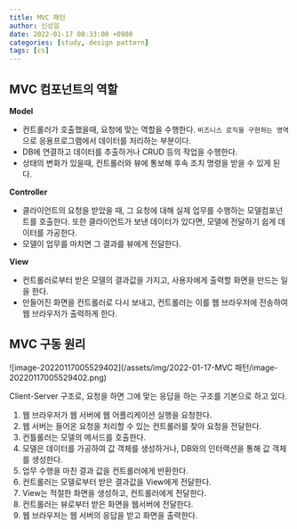 ```yaml
---
title: MVC 패턴
author: 신성일
date: 2022-01-17 00:33:00 +0900
categories: [study, design pattern]
tags: [cs]
---
```


## MVC 컴포넌트의 역할

**Model**

- 컨트롤러가 호출했을때, 요청에 맞는 역할을 수행한다. `비즈니스 로직을 구현하는 영역`으로 응용프로그램에서 데이터를 처리하는 부분이다.
- DB에 연결하고 데이터를 추출하거나 CRUD 등의 작업을 수행한다.
- 상태의 변화가 있을때, 컨트롤러와 뷰에 통보해 후속 조치 명령을 받을 수 있게 된다.

**Controller**

- 클라이언트의 요청을 받았을 때, 그 요청에 대해 실제 업무를 수행하는 모델컴포넌트를 호출한다. 또한 클라이언트가 보낸 데이터가 있다면, 모델에 전달하기 쉽게 데이터를 가공한다.
- 모델이 업무를 마치면 그 결과를 뷰에게 전달한다.

**View**

- 컨트롤러로부터 받은 모델의 결과값을 가지고, 사용자에게 출력할 화면을 만드는 일을 한다.
- 만들어진 화면을 컨트롤러로 다시 보내고, 컨트롤러는 이를 웹 브라우저에 전송하여 웹 브라우저가 출력하게 한다.

## MVC 구동 원리

![image-20220117005529402](/assets/img/2022-01-17-MVC 패턴/image-20220117005529402.png)

Client-Server 구조로, 요청을 하면 그에 맞는 응답을 하는 구조를 기본으로 하고 있다.

1. 웹 브라우저가 웹 서버에 웹 어플리케이션 실행을 요청한다.
2. 웹 서버는 들어온 요청을 처리할 수 있는 컨트롤러를 찾아 요청을 전달한다.
3. 컨틀롤러는 모델의 메서드를 호출한다.
4. 모델은 데이터를 가공하여 값 객체를 생성하거나, DB와의 인터랙션을 통해 값 객체를 생성한다.
5. 업무 수행을 마친 결과 값을 컨트롤러에게 반환한다.
6. 컨트롤러는 모델로부터 받은 결과값을 View에게 전달한다.
7. View는 적절한 화면을 생성하고, 컨트롤러에게 전달한다.
8. 컨트롤러는 뷰로부터 받은 화면을 웹서버에 전달한다.
9. 웹 브라우저는 웹 서버의 응답을 받고 화면을 출력한다.
